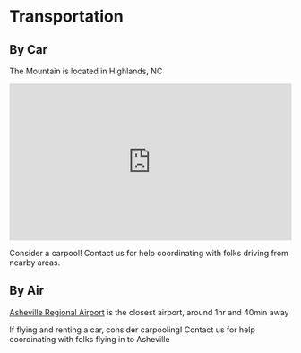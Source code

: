 # Transportation

## By Car

The Mountain is located in Highlands, NC

<iframe src="https://www.google.com/maps/embed?pb=!1m14!1m8!1m3!1d13068.059047953697!2d-83.2560348!3d35.0313606!3m2!1i1024!2i768!4f13.1!3m3!1m2!1s0x88592004bd0a8439%3A0x1380262794b1862f!2sThe%20Mountain%20Retreat%20%26%20Learning%20Center!5e0!3m2!1sen!2sus!4v1702924868449!5m2!1sen!2sus" width="100%" style="border:0;" allowfullscreen="true" loading="lazy" referrerpolicy="no-referrer-when-downgrade"></iframe>

Consider a carpool! Contact us for help coordinating with folks driving from nearby areas.

## By Air

[Asheville Regional Airport](https://flyavl.com/) is the closest airport, around 1hr and 40min away

If flying and renting a car, consider carpooling! Contact us for help coordinating with folks flying in to Asheville

<style lang="scss">
  iframe {
    min-height: 20em;
  }
</style>
